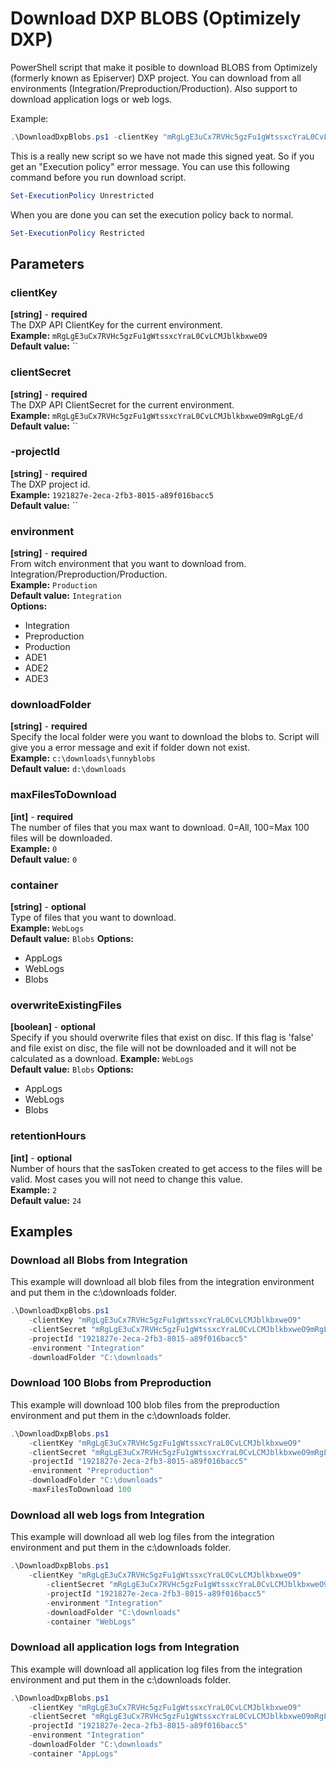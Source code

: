 # Download DXP BLOBS (Optimizely DXP)
PowerShell script that make it posible to download BLOBS from  Optimizely (formerly known as Episerver) DXP project. You can download from all environments (Integration/Preproduction/Production).
Also support to download application logs or web logs.

Example:  
```powershell
.\DownloadDxpBlobs.ps1 -clientKey "mRgLgE3uCx7RVHc5gzFu1gWtssxcYraL0CvLCMJblkbxweO9" -clientSecret "mRgLgE3uCx7RVHc5gzFu1gWtssxcYraL0CvLCMJblkbxweO9mRgLgE/d" -projectId "1921827e-2eca-2fb3-8015-a89f016bacc5" -environment "Integration" -downloadFolder "C:\downloads"
```
This is a really new script so we have not made this signed yeat. So if you get an "Execution policy" error message. You can use this following command before you run download script.
```powershell
Set-ExecutionPolicy Unrestricted
```
When you are done you can set the execution policy back to normal.
```powershell
Set-ExecutionPolicy Restricted
```

## Parameters
### clientKey
**[string]** - **required**  
The DXP API ClientKey for the current environment.  
**Example:** `mRgLgE3uCx7RVHc5gzFu1gWtssxcYraL0CvLCMJblkbxweO9`  
**Default value:** ``

### clientSecret
**[string]** - **required**  
The DXP API ClientSecret for the current environment.  
**Example:** `mRgLgE3uCx7RVHc5gzFu1gWtssxcYraL0CvLCMJblkbxweO9mRgLgE/d`  
**Default value:** ``

### -projectId
**[string]** - **required**  
The DXP project id.  
**Example:** `1921827e-2eca-2fb3-8015-a89f016bacc5`  
**Default value:** ``

### environment
**[string]** - **required**  
From witch environment that you want to download from. Integration/Preproduction/Production.  
**Example:** `Production`  
**Default value:** `Integration`  
**Options:**  
- Integration
- Preproduction
- Production
- ADE1
- ADE2
- ADE3

### downloadFolder
**[string]** - **required**  
Specify the local folder were you want to download the blobs to. Script will give you a error message and exit if folder down not exist.  
**Example:** `c:\downloads\funnyblobs`  
**Default value:** `d:\downloads`

### maxFilesToDownload
**[int]** - **required**  
The number of files that you max want to download. 0=All, 100=Max 100 files will be downloaded.  
**Example:** `0`  
**Default value:** `0`

### container
**[string]** - **optional**  
Type of files that you want to download.  
**Example:** `WebLogs`  
**Default value:** `Blobs`
**Options:**  
- AppLogs
- WebLogs
- Blobs

### overwriteExistingFiles
**[boolean]** - **optional**  
Specify if you should overwrite files that exist on disc. If this flag is 'false' and file exist on disc, the file will  not be downloaded and it will not be calculated as a download. 
**Example:** `WebLogs`  
**Default value:** `Blobs`
**Options:**  
- AppLogs
- WebLogs
- Blobs

### retentionHours
**[int]** - **optional**  
Number of hours that the sasToken created to get access to the files will be valid. Most cases you will not need to change this value.  
**Example:** `2`  
**Default value:** `24`
  
## Examples ##
### Download all Blobs from Integration
This example will download all blob files from the integration environment and put them in the c:\downloads folder.
```powershell
.\DownloadDxpBlobs.ps1 
    -clientKey "mRgLgE3uCx7RVHc5gzFu1gWtssxcYraL0CvLCMJblkbxweO9" 
    -clientSecret "mRgLgE3uCx7RVHc5gzFu1gWtssxcYraL0CvLCMJblkbxweO9mRgLgE/d" 
    -projectId "1921827e-2eca-2fb3-8015-a89f016bacc5" 
    -environment "Integration" 
    -downloadFolder "C:\downloads"
```
### Download 100 Blobs from Preproduction
This example will download 100 blob files from the preproduction environment and put them in the c:\downloads folder.
```powershell
.\DownloadDxpBlobs.ps1 
    -clientKey "mRgLgE3uCx7RVHc5gzFu1gWtssxcYraL0CvLCMJblkbxweO9"  
    -clientSecret "mRgLgE3uCx7RVHc5gzFu1gWtssxcYraL0CvLCMJblkbxweO9mRgLgE/d" 
    -projectId "1921827e-2eca-2fb3-8015-a89f016bacc5" 
    -environment "Preproduction" 
    -downloadFolder "C:\downloads" 
    -maxFilesToDownload 100
```
### Download all web logs from Integration
This example will download all web log files from the integration environment and put them in the c:\downloads folder.
```powershell
.\DownloadDxpBlobs.ps1 
    -clientKey "mRgLgE3uCx7RVHc5gzFu1gWtssxcYraL0CvLCMJblkbxweO9" 
        -clientSecret "mRgLgE3uCx7RVHc5gzFu1gWtssxcYraL0CvLCMJblkbxweO9mRgLgE/d" 
        -projectId "1921827e-2eca-2fb3-8015-a89f016bacc5" 
        -environment "Integration" 
        -downloadFolder "C:\downloads" 
        -container "WebLogs"
```

### Download all application logs from Integration
This example will download all application log files from the integration environment and put them in the c:\downloads folder.
```powershell
.\DownloadDxpBlobs.ps1 
    -clientKey "mRgLgE3uCx7RVHc5gzFu1gWtssxcYraL0CvLCMJblkbxweO9" 
    -clientSecret "mRgLgE3uCx7RVHc5gzFu1gWtssxcYraL0CvLCMJblkbxweO9mRgLgE/d" 
    -projectId "1921827e-2eca-2fb3-8015-a89f016bacc5" 
    -environment "Integration" 
    -downloadFolder "C:\downloads" 
    -container "AppLogs"
```



